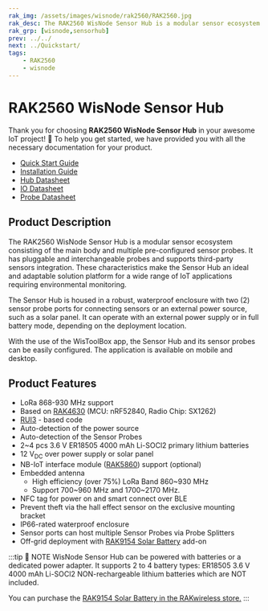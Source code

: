```yaml
---
rak_img: /assets/images/wisnode/rak2560/RAK2560.jpg
rak_desc: The RAK2560 WisNode Sensor Hub is a modular sensor ecosystem consisting of the main body and multiple pre-configured sensor probes. It has pluggable and interchangeable probes and supports third-party sensors integration.
rak_grp: [wisnode,sensorhub]
prev: ../../
next: ../Quickstart/
tags:
    - RAK2560
    - wisnode
---
```


# RAK2560 WisNode Sensor Hub

Thank you for choosing **RAK2560 WisNode Sensor Hub** in your awesome IoT project! 🎉 To help you get started, we have provided you with all the necessary documentation for your product.

* [Quick Start Guide](../Quickstart/)
* [Installation Guide](../Installation/)
* [Hub Datasheet](../Hub-Datasheet/)
* [IO Datasheet](../IO-Datasheet/)
* [Probe Datasheet](../Probe-Datasheet/)


## Product Description

The RAK2560 WisNode Sensor Hub is a modular sensor ecosystem consisting of the main body and multiple pre-configured sensor probes. It has pluggable and interchangeable probes and supports third-party sensors integration. These characteristics make the Sensor Hub an ideal and adaptable solution platform for a wide range of IoT applications requiring environmental monitoring.

The Sensor Hub is housed in a robust, waterproof enclosure with two (2) sensor probe ports for connecting sensors or an external power source, such as a solar panel. It can operate with an external power supply or in full battery mode, depending on the deployment location.

With the use of the WisToolBox app, the Sensor Hub and its sensor probes can be easily configured. The application is available on mobile and desktop.

## Product Features

- LoRa 868-930&nbsp;MHz support
- Based on [RAK4630](https://docs.rakwireless.com/Product-Categories/WisDuo/RAK4630-Module/Overview/#product-description) (MCU: nRF52840, Radio Chip: SX1262)
- [RUI3](https://docs.rakwireless.com/RUI3/#overview) - based code
- Auto-detection of the power source
- Auto-detection of the Sensor Probes
- 2~4&nbsp;pcs 3.6&nbsp;V ER18505 4000&nbsp;mAh Li-SOCl2 primary lithium batteries
- 12&nbsp;V<sub>DC</sub> over power supply or solar panel
- NB-IoT interface module ([RAK5860](https://docs.rakwireless.com/Product-Categories/WisBlock/RAK5860/Overview/)) support (optional)
- Embedded antenna
  - High efficiency (over 75%) LoRa Band 860~930&nbsp;MHz
  - Support 700~960&nbsp;MHz and 1700~2170&nbsp;MHz.
- NFC tag for power on and smart connect over BLE
- Prevent theft via the hall effect sensor on the exclusive mounting bracket
- IP66-rated waterproof enclosure
- Sensor ports can host multiple Sensor Probes via Probe Splitters
- Off-grid deployment with [RAK9154 Solar Battery](https://docs.rakwireless.com/Product-Categories/Accessories/RAK9154/Installation-Guide/) add-on

:::tip 📝 NOTE
WisNode Sensor Hub can be powered with batteries or a dedicated power adapter. It supports 2 to 4 battery types: ER18505 3.6&nbsp;V 4000&nbsp;mAh Li-SOCl2 NON-rechargeable lithium batteries which are NOT included.

You can purchase the [RAK9154 Solar Battery in the RAKwireless store.](https://store.rakwireless.com/products/rak-battery-lite-solar-power-solution-rak9154)
:::
